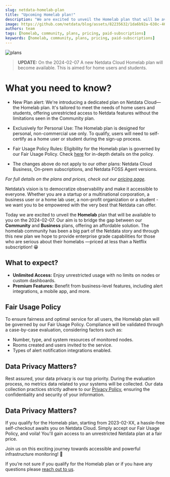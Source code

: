 ```yaml
---
slug: netdata-homelab-plan
title: "Upcoming Homelab plan!"
description: "We are excited to unveil the Homelab plan that will be available to the homelab community."
image: https://github.com/netdata/blog/assets/82235632/1da6b92a-638c-46f9-9711-83e8ff1ffae6
authors: team
tags: [homelab, community, plans, pricing, paid-subscriptions]
keywords: [homelab, community, plans, pricing, paid-subscriptions]
---
```


![plans](https://github.com/netdata/blog/assets/82235632/1da6b92a-638c-46f9-9711-83e8ff1ffae6)

> **UPDATE:** On the 2024-02-07 A new Netdata Cloud Homelab plan will become available. This is aimed for home users and students.

<!--truncate-->

# What you need to know?

* New Plan alert: We're introducing a dedicated plan on Netdata Cloud—the Homelab plan. It's tailored to meet the needs of home users and students, offering unrestricted access to Netdata features without the limitations seen in the Community plan.

* Exclusively for Personal Use: The Homelab plan is designed for personal, non-commercial use only. To qualify, users will need to self-certify as a home user or student during the sign-up process.

* Fair Usage Policy Rules: Eligibility for the Homelab plan is governed by our Fair Usage Policy. Check [here](https://netdata.cloud/fair-usage-policy) for in-depth details on the policy.

* The changes above do not apply to our other plans: Netdata Cloud Business, On-prem subscriptions, and Netdata FOSS Agent versions.

_For full details on the plans and prices, check out our [pricing page](https://www.netdata.cloud/pricing)._


Netdata’s vision is to democratize observability and make it accessible to everyone. Whether you are a startup or a multinational corporation, a business user or a home lab user, a non-profit organization or a student - we want you to be empowered with the very best that Netdata can offer.

Today we are excited to unveil the **Homelab** plan that will be available to you on the 2024-02-07. Our aim is to bridge the gap between our **Community** and **Business** plans, offering an affordable solution. The homelab community has been a big part of the Netdata story and through this new plan we hope to provide enterprise grade capabilities for those who are serious about their homelabs —priced at less than a Netflix subscription! 😁


## What to expect?

* **Unlimited Access:** Enjoy unrestricted usage with no limits on nodes or custom dashboards.
* **Premium Features:** Benefit from business-level features, including alert integrations, a mobile app, and more.

## Fair Usage Policy

To ensure fairness and optimal service for all users, the Homelab plan will be governed by our Fair Usage Policy. Compliance will be validated through a case-by-case evaluation, considering factors such as:
* Number, type, and system resources of monitored nodes.
* Rooms created and users invited to the service.
* Types of alert notification integrations enabled.

## Data Privacy Matters?

Rest assured, your data privacy is our top priority. During the evaluation process, no metrics data related to your systems will be collected. Our data collection practices strictly adhere to our [Privacy Policy](https://www.netdata.cloud/privacy/), ensuring the confidentiality and security of your information.

## Data Privacy Matters?

If you qualify for the Homelab plan, starting from 2023-02-XX, a hassle-free self-checkout awaits you on Netdata Cloud. Simply accept our Fair Usage Policy, and voila! You'll gain access to an unrestricted Netdata plan at a fair price.

Join us on this exciting journey towards accessible and powerful infrastructure monitoring! 🚀

If you’re not sure if you qualify for the Homelab plan or if you have any questions please [reach out to us](mailto:product@netdata.cloud).
